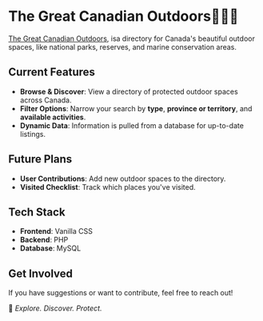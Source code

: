 # The Great Canadian Outdoors🌲🇨🇦

[The Great Canadian Outdoors](https://nationalparksca.gabidev.io/),  isa  directory for Canada's beautiful outdoor spaces, like national parks, reserves, and marine conservation areas.

## Current Features
- **Browse & Discover**: View a directory of protected outdoor spaces across Canada.
- **Filter Options**: Narrow your search by **type**, **province or territory**, and **available activities**.
- **Dynamic Data**: Information is pulled from a database for up-to-date listings.

## Future Plans
- **User Contributions**: Add new outdoor spaces to the directory.
- **Visited Checklist**: Track which places you've visited.

## Tech Stack
- **Frontend**: Vanilla CSS
- **Backend**: PHP
- **Database**: MySQL

## Get Involved
If you have suggestions or want to contribute, feel free to reach out!

📍 *Explore. Discover. Protect.*  
